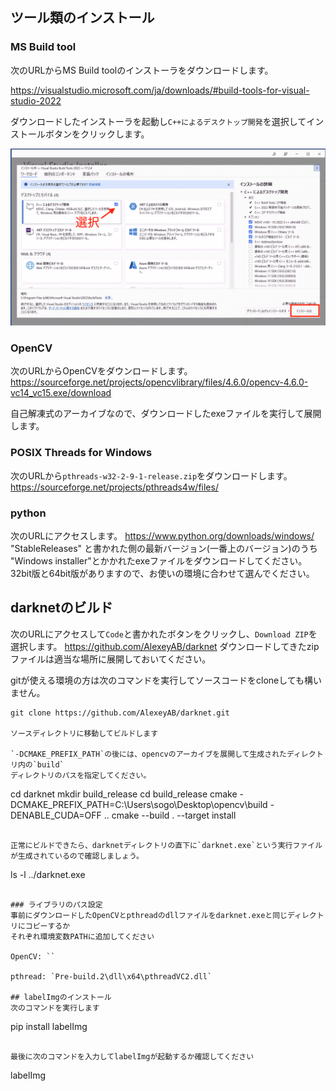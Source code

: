 ## ツール類のインストール
### MS Build tool
次のURLからMS Build toolのインストーラをダウンロードします。

<https://visualstudio.microsoft.com/ja/downloads/#build-tools-for-visual-studio-2022>

ダウンロードしたインストーラを起動し`C++によるデスクトップ開発`を選択してインストールボタンをクリックします。

![img](./img/buildTool.png "buildTool")


### OpenCV
次のURLからOpenCVをダウンロードします。
<https://sourceforge.net/projects/opencvlibrary/files/4.6.0/opencv-4.6.0-vc14_vc15.exe/download>

自己解凍式のアーカイブなので、ダウンロードしたexeファイルを実行して展開します。

### POSIX Threads for Windows
次のURLから`pthreads-w32-2-9-1-release.zip`をダウンロードします。
<https://sourceforge.net/projects/pthreads4w/files/>

### python
次のURLにアクセスします。
<https://www.python.org/downloads/windows/>
"StableReleases" と書かれた側の最新バージョン(一番上のバージョン)のうち
"Windows installer"とかかれたexeファイルをダウンロードしてください。
32bit版と64bit版がありますので、お使いの環境に合わせて選んでください。

## darknetのビルド
次のURLにアクセスして`Code`と書かれたボタンをクリックし、`Download ZIP`を選択します。
<https://github.com/AlexeyAB/darknet>
ダウンロードしてきたzipファイルは適当な場所に展開しておいてください。

gitが使える環境の方は次のコマンドを実行してソースコードをcloneしても構いません。
```
git clone https://github.com/AlexeyAB/darknet.git

ソースディレクトリに移動してビルドします

`-DCMAKE_PREFIX_PATH`の後には、opencvのアーカイブを展開して生成されたディレクトリ内の`build`
ディレクトリのパスを指定してください。

```
cd darknet
mkdir build_release
cd build_release
cmake -DCMAKE_PREFIX_PATH=C:\Users\sogo\Desktop\opencv\build -DENABLE_CUDA=OFF ..
cmake --build . --target install
```

正常にビルドできたら、darknetディレクトリの直下に`darknet.exe`という実行ファイルが生成されているので確認しましょう。
```
ls -l ../darknet.exe
```

### ライブラリのパス設定
事前にダウンロードしたOpenCVとpthreadのdllファイルをdarknet.exeと同じディレクトリにコピーするか
それぞれ環境変数PATHに追加してください

OpenCV: ``

pthread: `Pre-build.2\dll\x64\pthreadVC2.dll`

## labelImgのインストール
次のコマンドを実行します
```
pip install labelImg
```

最後に次のコマンドを入力してlabelImgが起動するか確認してください
```
labelImg
```
